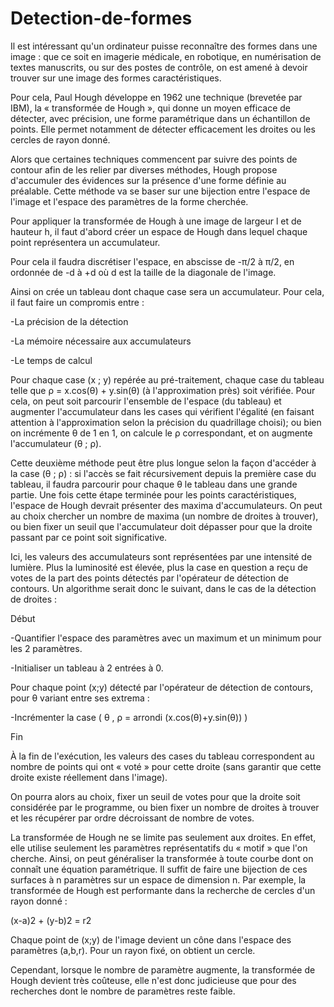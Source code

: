 # Detection-de-formes

Il est intéressant qu'un ordinateur puisse reconnaître des formes dans une image : que ce soit en imagerie médicale, en
robotique, en numérisation de textes manuscrits, ou sur des postes de contrôle, on est amené à devoir trouver sur une
image des formes caractéristiques.

Pour cela, Paul Hough développe en 1962 une technique (brevetée par IBM), la « transformée de Hough », qui donne un
moyen efficace de détecter, avec précision, une forme paramétrique dans un échantillon de points. Elle permet notamment
de détecter efficacement les droites ou les cercles de rayon donné.

Alors que certaines techniques commencent par suivre des points de contour afin de les relier par diverses méthodes,
Hough propose d'accumuler des évidences sur la présence d'une forme définie au préalable. Cette méthode va se baser sur
une bijection entre l'espace de l'image et l'espace des paramètres de la forme cherchée.

Pour appliquer la transformée de Hough à une image de largeur l et de hauteur h, il faut d'abord créer un espace de Hough
dans lequel chaque point représentera un accumulateur.

Pour cela il faudra discrétiser l'espace, en abscisse de -π/2 à π/2, en ordonnée de -d à +d où d est la taille de la diagonale de
l'image.

Ainsi on crée un tableau dont chaque case sera un accumulateur. Pour cela, il faut faire un compromis entre :

-La précision de la détection

-La mémoire nécessaire aux accumulateurs

-Le temps de calcul

Pour chaque case (x ; y) repérée au pré-traitement, chaque case du tableau telle que ρ = x.cos(θ) + y.sin(θ) (à
l'approximation près) soit vérifiée.
Pour cela, on peut soit parcourir l'ensemble de l'espace (du tableau) et augmenter
l'accumulateur dans les cases qui vérifient l'égalité (en faisant attention à l'approximation selon la précision du quadrillage
choisi); ou bien on incrémente θ de 1 en 1, on calcule le ρ correspondant, et on augmente l'accumulateur (θ ; ρ).

Cette deuxième méthode peut être plus longue selon la façon d'accéder à la case (θ ; ρ) : si l'accès se fait récursivement
depuis la première case du tableau, il faudra parcourir pour chaque θ le tableau dans une grande partie.
Une fois cette étape terminée pour les points caractéristiques, l'espace de Hough devrait présenter des maxima
d'accumulateurs. On peut au choix chercher un nombre de maxima (un nombre de droites à trouver), ou bien fixer un seuil
que l'accumulateur doit dépasser pour que la droite passant par ce point soit significative.

Ici, les valeurs des accumulateurs sont représentées par une intensité de lumière. Plus la luminosité est élevée, plus la case
en question a reçu de votes de la part des points détectés par l'opérateur de détection de contours.
Un algorithme serait donc le suivant, dans le cas de la détection de droites :

Début

-Quantifier l'espace des paramètres avec un maximum et un minimum pour les 2 paramètres.

-Initialiser un tableau à 2 entrées à 0.

Pour chaque point (x;y) détecté par l'opérateur de détection de contours, pour θ variant entre ses extrema :

-Incrémenter la case ( θ , ρ = arrondi (x.cos(θ)+y.sin(θ)) )

Fin

À la fin de l'exécution, les valeurs des cases du tableau correspondent au nombre de points qui ont « voté » pour cette
droite (sans garantir que cette droite existe réellement dans l'image).

On pourra alors au choix, fixer un seuil de votes pour que la droite soit considérée par le programme, ou bien fixer un
nombre de droites à trouver et les récupérer par ordre décroissant de nombre de votes.


La transformée de Hough ne se limite pas seulement aux droites. 
En effet, elle utilise seulement les paramètres représentatifs du « motif » que l'on cherche. Ainsi, on peut généraliser la transformée à toute courbe dont on connaît une
équation paramétrique.
Il suffit de faire une bijection de ces surfaces à n paramètres sur un espace de dimension n.
Par exemple, la transformée de Hough est performante dans la recherche de cercles d'un rayon donné :

(x-a)2 + (y-b)2 = r2

Chaque point de (x;y) de l'image devient un cône dans l'espace des paramètres (a,b,r). Pour un rayon fixé, on obtient un
cercle.

Cependant, lorsque le nombre de paramètre augmente, la transformée de Hough devient très coûteuse, elle n'est donc
judicieuse que pour des recherches dont le nombre de paramètres reste faible.
